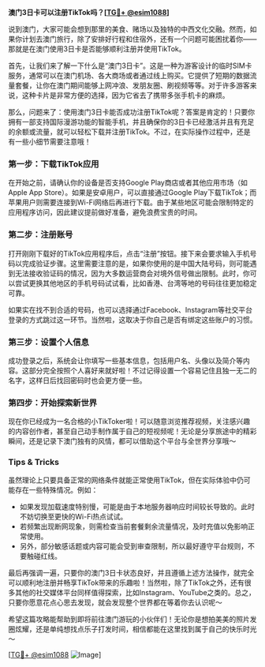 **澳门3日卡可以注册TikTok吗？[[TG💪+ @esim1088](https://t.me/s/esim1088)]**

说到澳门，大家可能会想到那里的美食、赌场以及独特的中西文化交融。然而，如果你计划去澳门旅行，除了安排好行程和住宿外，还有一个问题可能困扰着你——那就是在澳门使用3日卡是否能够顺利注册并使用TikTok。

首先，让我们来了解一下什么是“澳门3日卡”。这是一种为游客设计的临时SIM卡服务，通常可以在澳门机场、各大商场或者通过线上购买。它提供了短期的数据流量套餐，让你在澳门期间能够上网冲浪、发朋友圈、刷视频等等。对于许多游客来说，这种卡片是非常方便的选择，因为它省去了携带多张手机卡的麻烦。

那么，问题来了：使用澳门3日卡能否成功注册TikTok呢？答案是肯定的！只要你拥有一部支持国际漫游功能的智能手机，并且确保你的3日卡已经激活并且有充足的余额或流量，就可以轻松下载并注册TikTok。不过，在实际操作过程中，还是有一些小细节需要注意哦！

### **第一步：下载TikTok应用**
在开始之前，请确认你的设备是否支持Google Play商店或者其他应用市场（如Apple App Store）。如果是安卓用户，可以直接通过Google Play下载TikTok；而苹果用户则需要连接到Wi-Fi网络后再进行下载。由于某些地区可能会限制特定的应用程序访问，因此建议提前做好准备，避免浪费宝贵的时间。

### **第二步：注册账号**
打开刚刚下载好的TikTok应用程序后，点击“注册”按钮。接下来会要求输入手机号码以完成验证步骤。这里需要注意的是，如果你使用的是中国大陆号码，则可能遇到无法接收验证码的情况，因为大多数运营商会对境外信号做出限制。此时，你可以尝试更换其他地区的手机号码试试看，比如香港、台湾等地的号码往往更加稳定可靠。

如果实在找不到合适的号码，也可以选择通过Facebook、Instagram等社交平台登录的方式跳过这一环节。当然啦，这取决于你自己是否有绑定这些账户的习惯。

### **第三步：设置个人信息**
成功登录之后，系统会让你填写一些基本信息，包括用户名、头像以及简介等内容。这部分完全按照个人喜好来就好啦！不过记得设置一个容易记住且独一无二的名字，这样日后找回密码时也会更方便一些。

### **第四步：开始探索新世界**
现在你已经成为一名合格的小TikToker啦！可以随意浏览推荐视频，关注感兴趣的内容创作者，甚至自己动手制作属于自己的短视频呢！无论是分享旅途中的精彩瞬间，还是记录下澳门独有的风情，都可以借助这个平台与全世界分享哦～

### **Tips & Tricks**
虽然理论上只要具备正常的网络条件就能正常使用TikTok，但在实际体验中仍可能存在一些特殊情况。例如：
- 如果发现加载速度特别慢，可能是由于本地服务器响应时间较长导致的。此时不妨切换至更快的Wi-Fi热点试试。
- 若频繁出现断网现象，则需检查当前套餐剩余流量情况，及时充值以免影响正常使用。
- 另外，部分敏感话题或内容可能会受到审查限制，所以最好遵守平台规则，不要触碰红线。

最后再强调一遍，只要你的澳门3日卡状态良好，并且遵循上述方法操作，就完全可以顺利地注册并畅享TikTok带来的乐趣啦！当然啦，除了TikTok之外，还有很多其他的社交媒体平台同样值得探索，比如Instagram、YouTube之类的。总之，只要你愿意花点心思去发现，就会发现整个世界都在等着你去认识呢～

希望这篇攻略能帮助到即将前往澳门游玩的小伙伴们！无论你是想拍美美的照片发圈炫耀，还是单纯想找点乐子打发时间，相信都能在这里找到属于自己的快乐时光～  

[[TG💪+ @esim1088](https://t.me/s/esim1088) ![Image](https://i.postimg.cc/4NQfJmqS/Snipaste-2025-05-13-00-14-12.png)]